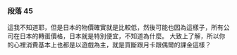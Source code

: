 ### 段落 45

這我不知道耶，但是日本的物價確實就是比較低，然後可能也因為這樣子，所有公司在日本的轉蛋價格，日本就是特別便宜，不知道為什麼。
大致上了解，所以你的心裡消費基本上也都是以遊戲為主，就是買斷跟月卡跟偶爾的課金這樣？